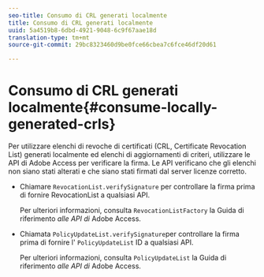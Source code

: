 ```yaml
---
seo-title: Consumo di CRL generati localmente
title: Consumo di CRL generati localmente
uuid: 5a4519b8-6dbd-4921-9048-6c9f67aae18d
translation-type: tm+mt
source-git-commit: 29bc8323460d9be0fce66cbea7c6fce46df20d61

---
```



# Consumo di CRL generati localmente{#consume-locally-generated-crls}

Per utilizzare elenchi di revoche di certificati (CRL, Certificate Revocation List) generati localmente ed elenchi di aggiornamenti di criteri, utilizzare le API di Adobe Access per verificare la firma. Le API verificano che gli elenchi non siano stati alterati e che siano stati firmati dal server licenze corretto.

* Chiamare `RevocationList.verifySignature` per controllare la firma prima di fornire RevocationList a qualsiasi API.

   Per ulteriori informazioni, consulta `RevocationListFactory` la Guida di riferimento *alle API di* Adobe Access.

* Chiamata `PolicyUpdateList.verifySignature`per controllare la firma prima di fornire l&#39; `PolicyUpdateList` ID a qualsiasi API.

   Per ulteriori informazioni, consulta `PolicyUpdateList` la Guida di riferimento *alle API di* Adobe Access.

